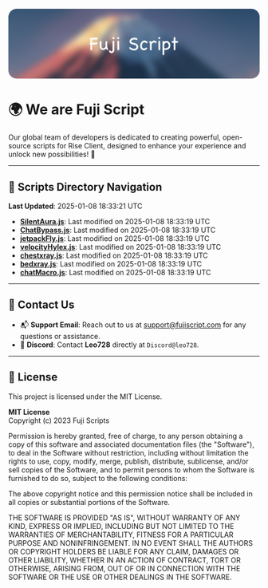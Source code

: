 ![Banner](.github/b.webp)

# 🌍 **We are Fuji Script**

Our global team of developers is dedicated to creating powerful, open-source scripts for Rise Client, designed to enhance your experience and unlock new possibilities! 🌟

---
<!-- SCRIPTS_NAVIGATION_START -->
## 📂 **Scripts Directory Navigation**

**Last Updated**: 2025-01-08 18:33:21 UTC

- **[SilentAura.js](scripts/SilentAura.js)**: Last modified on 2025-01-08 18:33:19 UTC
- **[ChatBypass.js](scripts/ChatBypass.js)**: Last modified on 2025-01-08 18:33:19 UTC
- **[jetpackFly.js](scripts/jetpackFly.js)**: Last modified on 2025-01-08 18:33:19 UTC
- **[velocityHylex.js](scripts/velocityHylex.js)**: Last modified on 2025-01-08 18:33:19 UTC
- **[chestxray.js](scripts/chestxray.js)**: Last modified on 2025-01-08 18:33:19 UTC
- **[bedxray.js](scripts/bedxray.js)**: Last modified on 2025-01-08 18:33:19 UTC
- **[chatMacro.js](scripts/chatMacro.js)**: Last modified on 2025-01-08 18:33:19 UTC

<!-- SCRIPTS_NAVIGATION_END -->

---

## 💬 **Contact Us**  
- 📬 **Support Email**: Reach out to us at [support@fujiscript.com](mailto:support@fujiscript.com) for any questions or assistance.  
- 💬 **Discord**: Contact **Leo728** directly at `Discord@leo728`.

---

## 📜 **License**

This project is licensed under the MIT License.  

**MIT License**  
Copyright (c) 2023 Fuji Scripts  

Permission is hereby granted, free of charge, to any person obtaining a copy of this software and associated documentation files (the "Software"), to deal in the Software without restriction, including without limitation the rights to use, copy, modify, merge, publish, distribute, sublicense, and/or sell copies of the Software, and to permit persons to whom the Software is furnished to do so, subject to the following conditions:  

The above copyright notice and this permission notice shall be included in all copies or substantial portions of the Software.  

THE SOFTWARE IS PROVIDED "AS IS", WITHOUT WARRANTY OF ANY KIND, EXPRESS OR IMPLIED, INCLUDING BUT NOT LIMITED TO THE WARRANTIES OF MERCHANTABILITY, FITNESS FOR A PARTICULAR PURPOSE AND NONINFRINGEMENT. IN NO EVENT SHALL THE AUTHORS OR COPYRIGHT HOLDERS BE LIABLE FOR ANY CLAIM, DAMAGES OR OTHER LIABILITY, WHETHER IN AN ACTION OF CONTRACT, TORT OR OTHERWISE, ARISING FROM, OUT OF OR IN CONNECTION WITH THE SOFTWARE OR THE USE OR OTHER DEALINGS IN THE SOFTWARE.  
